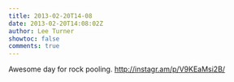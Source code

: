 ```yaml
---
title: 2013-02-20T14-08
date: 2013-02-20T14:08:02Z
author: Lee Turner
showtoc: false
comments: true
---
```


Awesome day for rock pooling. http://instagr.am/p/V9KEaMsi2B/

